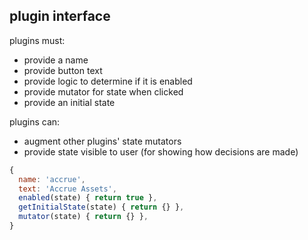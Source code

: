 ## plugin interface

plugins must:

* provide a name
* provide button text
* provide logic to determine if it is enabled
* provide mutator for state when clicked
* provide an initial state


plugins can:

* augment other plugins' state mutators
* provide state visible to user (for showing how decisions are made)



```js
{
  name: 'accrue',
  text: 'Accrue Assets',
  enabled(state) { return true },
  getInitialState(state) { return {} },
  mutator(state) { return {} },
}
```
